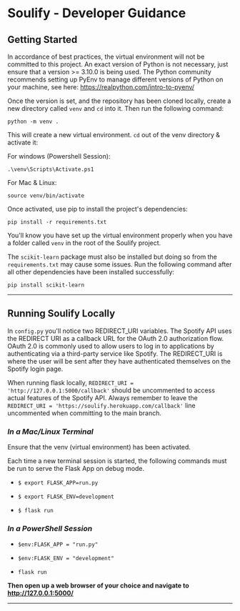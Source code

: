 # Soulify - Developer Guidance


## Getting Started

In accordance of best practices, the virtual environment will not be committed to 
this project. An exact version of Python is not necessary, just ensure that a 
version >= 3.10.0 is being used. The Python community recommends setting up 
PyEnv to manage different versions of Python on your machine, see here: 
https://realpython.com/intro-to-pyenv/

Once the version is set, and the repository has been cloned locally, create a 
new directory called `venv` and `cd` into it. Then run the following command:

```
python -m venv .
```

This will create a new virtual environment. `cd` out of the venv directory & activate it:

For windows (Powershell Session):

```
.\venv\Scripts\Activate.ps1
```

For Mac & Linux:

```
source venv/bin/activate
```

Once activated, use pip to install the project's dependencies:

```
pip install -r requirements.txt
```

You'll know you have set up the virtual environment properly when you have a folder called
`venv` in the root of the Soulify project.

The `scikit-learn` package must also be installed but doing so from the `requirements.txt`
may cause some issues. Run the following command after all other dependencies have been
installed successfully:
```
pip install scikit-learn
```

---

## Running Soulify Locally

In `config.py` you'll notice two REDIRECT_URI variables. The Spotify API uses the REDIRECT URI as a callback URL for the OAuth 2.0 
authorization flow. OAuth 2.0 is commonly used to allow users to log in to applications by authenticating via 
a third-party service like Spotify. The REDIRECT_URI is where the user will be sent after they have authenticated themselves on the Spotify login page.

When running flask locally, `REDIRECT_URI = 'http://127.0.0.1:5000/callback'` should be uncommented to access actual features of the 
Spotify API. Always remember to leave the `REDIRECT_URI = 'https://soulify.herokuapp.com/callback'` line uncommented when
committing to the main branch.

### _In a Mac/Linux Terminal_

Ensure that the venv (virtual environment) has been activated.

Each time a new terminal session is started, the following commands must be run to serve the Flask App on debug mode. 
- `$ export FLASK_APP=run.py`

- `$ export FLASK_ENV=development`

- `$ flask run`


### _In a PowerShell Session_

- `$env:FLASK_APP = "run.py"`

- `$env:FLASK_ENV = "development"`

- `flask run`

**Then open up a web browser of your choice and navigate to http://127.0.0.1:5000/**

---